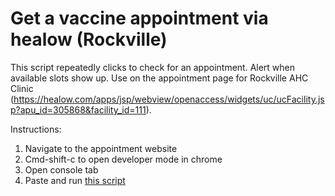 # Get a vaccine appointment via healow (Rockville)
This script repeatedly clicks to check for an appointment. Alert when available slots show up.
Use on the appointment page for Rockville AHC Clinic (https://healow.com/apps/jsp/webview/openaccess/widgets/uc/ucFacility.jsp?apu_id=305868&facility_id=111).
  
Instructions:
1. Navigate to the appointment website
2. Cmd-shift-c to open developer mode in chrome
3. Open console tab
4. Paste and run [this script](main.js)
